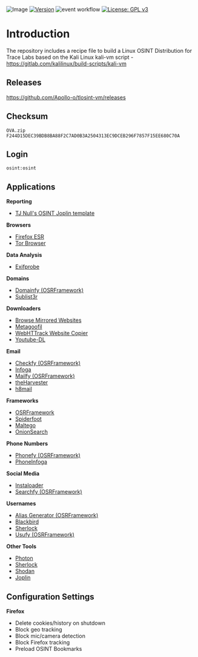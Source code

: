 ![Image](https://github.com/Apollo-o/tlosint-vm/assets/22546578/db6e5343-c08c-4ab1-8a1e-41112f80e18f)
[![Version](https://img.shields.io/badge/tlosintvm-1.0.0-brightgreen.svg?maxAge=259200)]()
![event workflow](https://github.com/Apollo-o/tlosint-vm/actions/workflows/releases.yml/badge.svg)
[![License: GPL v3](https://img.shields.io/badge/License-GPLv3-blue.svg)](https://www.gnu.org/licenses/gpl-3.0)

# Introduction
The repository includes a recipe file to build a Linux OSINT Distribution for Trace Labs based on the Kali Linux kali-vm script - https://gitlab.com/kalilinux/build-scripts/kali-vm

## Releases
https://github.com/Apollo-o/tlosint-vm/releases

## Checksum
```
OVA.zip    F244D15DEC39BDB8BA88F2C7AD0B3A2504313EC9DCEB296F7857F15EE680C70A
```
## Login
```
osint:osint
```

## Applications

**Reporting**
* [TJ Null's OSINT Joplin template](https://github.com/tjnull/TJ-OSINT-Notebook)

**Browsers**
* [Firefox ESR](https://www.mozilla.org/en-US/firefox/enterprise/)
* [Tor Browser](https://www.torproject.org/download/)

**Data Analysis**
* [Exifprobe](https://github.com/hfiguiere/exifprobe)

**Domains**
* [Domainfy (OSRFramework)](https://github.com/i3visio/osrframework)
* [Sublist3r](https://github.com/aboul3la/Sublist3r)

**Downloaders**
* [Browse Mirrored Websites](http://www.httrack.com/)
* [Metagoofil](https://github.com/opsdisk/metagoofil)
* [WebHTTrack Website Copier](http://www.httrack.com/)
* [Youtube-DL](https://github.com/ytdl-org/youtube-dl)

**Email**
* [Checkfy (OSRFramework)](https://github.com/i3visio/osrframework)
* [Infoga](https://github.com/m4ll0k/Infoga)
* [Mailfy (OSRFramework)](https://github.com/i3visio/osrframework)
* [theHarvester](https://github.com/laramies/theHarvester)
* [h8mail](https://github.com/khast3x/h8mail)

**Frameworks**
* [OSRFramework](https://github.com/i3visio/osrframework)
* [Spiderfoot](https://github.com/smicallef/spiderfoot)
* [Maltego](https://www.maltego.com/downloads/)
* [OnionSearch](https://github.com/megadose/OnionSearch)

**Phone Numbers**
* [Phonefy (OSRFramework)](https://github.com/i3visio/osrframework)
* [PhoneInfoga](https://github.com/sundowndev/phoneinfoga)

**Social Media**
* [Instaloader](https://github.com/instaloader/instaloader)
* [Searchfy (OSRFramework)](https://github.com/i3visio/osrframework)

**Usernames**
* [Alias Generator (OSRFramework)](https://github.com/i3visio/osrframework)
* [Blackbird](https://github.com/p1ngul1n0/blackbird)
* [Sherlock](https://github.com/sherlock-project/sherlock)
* [Usufy (OSRFramework)](https://github.com/i3visio/osrframework)

**Other Tools**
* [Photon](https://github.com/s0md3v/Photon)
* [Sherlock](https://github.com/sherlock-project/sherlock)
* [Shodan](https://cli.shodan.io/)
* [Joplin](https://joplinapp.org/help/)

## Configuration Settings
**Firefox**
* Delete cookies/history on shutdown
* Block geo tracking
* Block mic/camera detection
* Block Firefox tracking
* Preload OSINT Bookmarks
